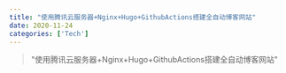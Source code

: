 ```yaml
---
title: "使用腾讯云服务器+Nginx+Hugo+GithubActions搭建全自动博客网站"
date: 2020-11-24
categories: ['Tech']
---
```


> "使用腾讯云服务器+Nginx+Hugo+GithubActions搭建全自动博客网站"